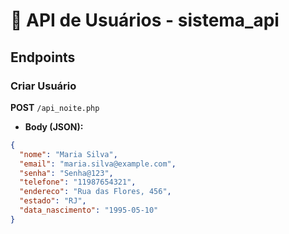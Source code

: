 # 📌 API de Usuários - sistema_api

## Endpoints

### Criar Usuário
**POST** `/api_noite.php`

- **Body (JSON):**
```json
{
  "nome": "Maria Silva",
  "email": "maria.silva@example.com",
  "senha": "Senha@123",
  "telefone": "11987654321",
  "endereco": "Rua das Flores, 456",
  "estado": "RJ",
  "data_nascimento": "1995-05-10"
}
